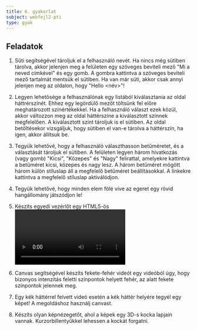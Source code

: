 ```yaml
---
title: 6. gyakorlat
subject: webfejl2-pti
type: gyak
---
```


Feladatok
---------

1. Süti segítségével tároljuk el a felhasználó nevét. Ha nincs még sütiben tárolva, akkor jelenjen meg a felületen egy szöveges beviteli mező "Mi a neved címkével" és egy gomb. A gombra kattintva a szöveges beviteli mező tartalmát mentsük el sütiben. Ha van már süti, akkor csak annyi jelenjen meg az oldalon, hogy "Hello <név>"!

2. Legyen lehetősége a felhasználónak egy listából kiválasztania az oldal háttrérszínét. Ehhez egy legördülő mezőt töltsünk fel előre meghatározott színértékekkel. Ha a felhasználó választ ezek közül, akkor változzon meg az oldal háttérszíne a kiválasztott színnek megfelelően. A kiválasztott színt tároljuk is el sütiben. Az oldal betöltésekor vizsgáljuk, hogy sütiben el van-e tárolva a háttérszín, ha igen, akkor állítsuk be.

3. Tegyük lehetővé, hogy a felhasználó választhasson betűméretet, és a választását tároljuk el sütiben. A felületen legyen három hivatkozás (vagy gomb) "Kicsi", "Közepes" és "Nagy" felirattal, amelyekre kattintva a betűméret kicsi, közepes és nagy lesz. A három betűméret mögött három külön stíluslap áll a megfelelő betűméret beállításokkal. A linkekre kattintva a megfelelő stíluslap aktiválódjon.

4. Tegyük lehetővé, hogy minden <span> elem fölé víve az egeret egy rövid hangállomány játszódjon le!

5. Készíts egyedi vezérlőt egy HTML5-ös <video> elemhez. Minimálisan legyen rajta egy lejátszó és egy szüneteltető gomb.

6. Canvas segítségével készíts fekete-fehér videót egy videóból úgy, hogy bizonyos intenzitás feletti színpontok helyett fehér, az alatt fekete színpontok jelennek meg.

7. Egy kék háttérrel felvett videó esetén a kék háttér helyére tegyél egy képet! A megoldáshoz használj canvast.

8. Készíts olyan képnézegetőt, ahol a képek egy 3D-s kocka lapjain vannak. Kurzorbillentyűkkel lehessen a kockát forgatni.

